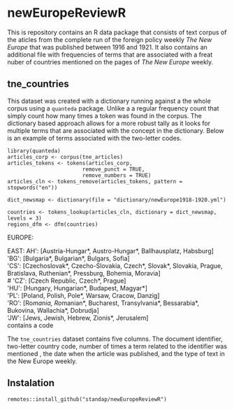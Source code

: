 # newEuropeReviewR
This is repository contains an R data package that consists of text corpus of the aticles from the complete run of the foreign policy weekly *The New Europe* that was published between 1916 and 1921. It also contains an additional file with frequencies of terms that are associated with a freat nuber of countries mentioned on the pages of _The New Europe_ weekly. 

## tne_countries
This dataset was created with a dictionary running against a the whole corpus
using a `quanteda` package. Unlike a a regular frequency count that simply count how many
times a token was found in the corpus. The dictionary based approach allows for a more robust tally as it looks for multiple terms that are associated with the concept in the dictionary. Below is an example of terms associated with the two-letter codes.

```
library(quanteda)
articles_corp <- corpus(tne_articles)
articles_tokens <- tokens(articles_corp, 
                        remove_punct = TRUE, 
                        remove_numbers = TRUE)
articles_cln <- tokens_remove(articles_tokens, pattern = stopwords("en"))

dict_newsmap <- dictionary(file = "dictionary/newEurope1918-1920.yml")

countries <- tokens_lookup(articles_cln, dictionary = dict_newsmap, levels = 3)
regions_dfm <- dfm(countries)
```

EUROPE:

  EAST:
     AH': [Austria-Hungar*, Austro-Hungar*, Ballhausplatz, Habsburg]  
    'BG': [Bulgaria*, Bulgarian*, Bulgars, Sofia]  
    'CS': [Czechoslovak*, Czecho-Slovakia, Czech*, Slovak*, Slovakia, Prague, Bratislava, Ruthenian*, Pressburg, Bohemia, Moravia]  
\#  'CZ': [Czech Republic, Czech*, Prague]  
    'HU': [Hungary, Hungarian*, Budapest, Magyar*]  
    'PL': [Poland, Polish, Pole*, Warsaw, Cracow, Danzig]  
    'RO': [Ro*mania, Ro*manian*, Bucharest, Transylvania*, Bessarabia*, Bukovina, Wallachia*, Dobrudja]  
    'JW': [Jews, Jewish, Hebrew, Zionis*, Jerusalem]  
   contains a code 

The `tne_countries` dataset contains five columns. The document identifier, two-letter  country code, number of times a term related to the identifier was mentioned , the date when the article was published, and the type of text in the New Europe weekly. 


## Instalation

```
remotes::install_github("standap/newEuropeReviewR")
```
